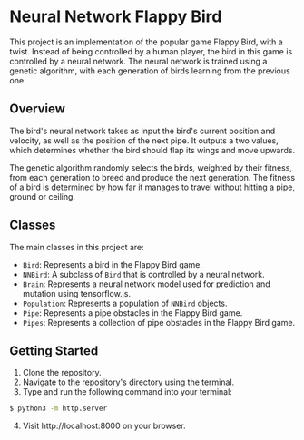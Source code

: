 # Neural Network Flappy Bird

This project is an implementation of the popular game Flappy Bird, with a twist. Instead of being controlled by a human player, the bird in this game is controlled by a neural network. The neural network is trained using a genetic algorithm, with each generation of birds learning from the previous one.

## Overview

The bird's neural network takes as input the bird's current position and velocity, as well as the position of the next pipe. It outputs a two values, which determines whether the bird should flap its wings and move upwards.

The genetic algorithm randomly selects the birds, weighted by their fitness, from each generation to breed and produce the next generation. The fitness of a bird is determined by how far it manages to travel without hitting a pipe, ground or ceiling.

## Classes

The main classes in this project are:

- `Bird`: Represents a bird in the Flappy Bird game.
- `NNBird`: A subclass of `Bird` that is controlled by a neural network.
- `Brain`: Represents a neural network model used for prediction and mutation using tensorflow.js.
- `Population`: Represents a population of `NNBird` objects.
- `Pipe`: Represents a pipe obstacles in the Flappy Bird game.
- `Pipes`: Represents a collection of pipe obstacles in the Flappy Bird game.

## Getting Started

1. Clone the repository.
2. Navigate to the repository's directory using the terminal.
3. Type and run the following command into your terminal:

```zsh
$ python3 -m http.server
```

4. Visit http://localhost:8000 on your browser.
